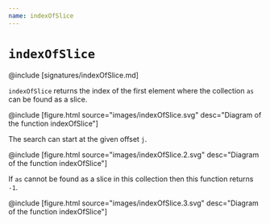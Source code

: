 ```yaml
---
name: indexOfSlice
---
```


# `indexOfSlice`

@include [signatures/indexOfSlice.md]

`indexOfSlice` returns the index of the first element where the collection `as` can be found as a slice.

@include [figure.html source="images/indexOfSlice.svg" desc="Diagram of the function indexOfSlice"]

The search can start at the given offset `j`.

@include [figure.html source="images/indexOfSlice.2.svg" desc="Diagram of the function indexOfSlice"]

If `as` cannot be found as a slice in this collection then this function returns `-1`.

@include [figure.html source="images/indexOfSlice.3.svg" desc="Diagram of the function indexOfSlice"]

